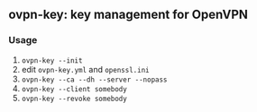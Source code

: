 ## ovpn-key: key management for OpenVPN

### Usage

1. `ovpn-key --init`
2. edit `ovpn-key.yml` and `openssl.ini`
3. `ovpn-key --ca --dh --server --nopass`
4. `ovpn-key --client somebody`
5. `ovpn-key --revoke somebody`
